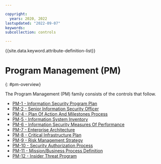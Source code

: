 ```yaml
---

copyright:
  years: 2020, 2022
lastupdated: "2022-09-07"
keywords: 
subcollection: controls

---
```




{{site.data.keyword.attribute-definition-list}}



# Program Management (PM)
{: #pm-overview}

The Program Management (PM) family consists of the controls that follow.

- [PM-1 - Information Security Program Plan](/docs/controls?topic=controls-pm-1)
- [PM-2 - Senior Information Security Officer](/docs/controls?topic=controls-pm-2)
- [PM-4 - Plan Of Action And Milestones Process](/docs/controls?topic=controls-pm-4)
- [PM-5 - Information System Inventory](/docs/controls?topic=controls-pm-5)
- [PM-6 - Information Security Measures Of Performance](/docs/controls?topic=controls-pm-6)
- [PM-7 - Enterprise Architecture](/docs/controls?topic=controls-pm-7)
- [PM-8 - Critical Infrastructure Plan](/docs/controls?topic=controls-pm-8)
- [PM-9 - Risk Management Strategy](/docs/controls?topic=controls-pm-9)
- [PM-10 - Security Authorization Process](/docs/controls?topic=controls-pm-10)
- [PM-11 - Mission/Business Process Definition](/docs/controls?topic=controls-pm-11)
- [PM-12 - Insider Threat Program](/docs/controls?topic=controls-pm-12)


